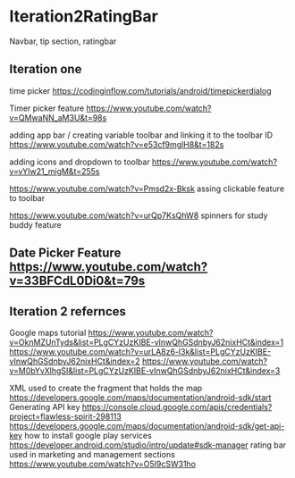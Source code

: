 # Iteration2RatingBar
Navbar, tip section, ratingbar


Iteration one 
-------------------------------------------------
time picker
https://codinginflow.com/tutorials/android/timepickerdialog

Timer picker feature
https://www.youtube.com/watch?v=QMwaNN_aM3U&t=98s

adding app bar / creating variable toolbar and linking it to the toolbar ID
https://www.youtube.com/watch?v=e53cf9mglH8&t=182s

adding icons and dropdown to toolbar
https://www.youtube.com/watch?v=vYIw21_migM&t=255s

https://www.youtube.com/watch?v=Pmsd2x-Bksk
assing clickable feature to toolbar

https://www.youtube.com/watch?v=urQp7KsQhW8
spinners for study buddy feature

Date Picker Feature
https://www.youtube.com/watch?v=33BFCdL0Di0&t=79s
-------------------------------------------------------

Iteration 2 refernces 
-------------------------------------------------------
Google maps tutorial
https://www.youtube.com/watch?v=OknMZUnTyds&list=PLgCYzUzKIBE-vInwQhGSdnbyJ62nixHCt&index=1
https://www.youtube.com/watch?v=urLA8z6-l3k&list=PLgCYzUzKIBE-vInwQhGSdnbyJ62nixHCt&index=2
https://www.youtube.com/watch?v=M0bYvXlhgSI&list=PLgCYzUzKIBE-vInwQhGSdnbyJ62nixHCt&index=3

XML used to create the fragment that holds the map
https://developers.google.com/maps/documentation/android-sdk/start
Generating API key
https://console.cloud.google.com/apis/credentials?project=flawless-spirit-298113
https://developers.google.com/maps/documentation/android-sdk/get-api-key
how to install google play services
https://developer.android.com/studio/intro/update#sdk-manager
rating bar used in marketing and management sections
https://www.youtube.com/watch?v=O5I9cSW31ho
